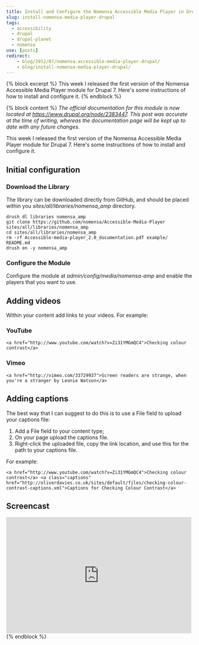 ```yaml
---
title: Install and Configure the Nomensa Accessible Media Player in Drupal
slug: install-nomensa-media-player-drupal
tags:
  - accessibility
  - drupal
  - drupal-planet
  - nomensa
use: [posts]
redirect:
    - blog/2012/07/nomensa-accessible-media-player-drupal/
    - blog/install-nomensa-media-player-drupal/
---
```

{% block excerpt %}
This week I released the first version of the Nomensa Accessible Media Player module for Drupal 7. Here's some instructions of how to install and configure it.
{% endblock %}

{% block content %}
*The official documentation for this module is now located at <https://www.drupal.org/node/2383447>. This post was accurate at the time of writing, whereas the documentation page will be kept up to date with any future changes.*

This week I released the first version of the Nomensa Accessible Media Player module for Drupal 7. Here's some instructions of how to install and configure it.

## Initial configuration

### Download the Library

The library can be downloaded directly from GitHub, and should be placed within you *sites/all/libraries/nomensa_amp* directory.
 
```language-bash
drush dl libraries nomensa_amp
git clone https://github.com/nomensa/Accessible-Media-Player sites/all/libraries/nomensa_amp
cd sites/all/libraries/nomensa_amp
rm -rf Accessible-media-player_2.0_documentation.pdf example/ README.md
drush en -y nomensa_amp
```

### Configure the Module

Configure the module at <em>admin/config/media/nomensa-amp</em> and enable the players that you want to use.

## Adding videos

Within your content add links to your videos. For example:

### YouTube

```language-html
<a href="http://www.youtube.com/watch?v=Zi31YMGmQC4">Checking colour contrast</a>
```

### Vimeo

```language-html
<a href="http://vimeo.com/33729937">Screen readers are strange, when you're a stranger by Leonie Watson</a>
```

## Adding captions

The best way that I can suggest to do this is to use a File field to upload your captions file:

1. Add a File field to your content type;
2. On your page upload the captions file.
3. Right-click the uploaded file, copy the link location, and use this for the path to your captions file.

For example:

```language-html
<a href="http://www.youtube.com/watch?v=Zi31YMGmQC4">Checking colour contrast</a> <a class="captions" href="http://oliverdavies.co.uk/sites/default/files/checking-colour-contrast-captions.xml">Captions for Checking Colour Contrast</a>
```

## Screencast

<iframe src="https://player.vimeo.com/video/45731954" width="500" height="313" frameborder="0" webkitallowfullscreen mozallowfullscreen allowfullscreen></iframe>
{% endblock %}
